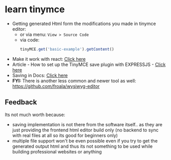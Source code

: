 # learn tinymce

- Getting generated Html form the modifications you made in tinymce editor:
  - or via menu: `View > Source Code`
  - via code:
    ```js
    tinyMCE.get('basic-example').getContent()
    ```
- Make it work with react: [Click here](https://www.tiny.cloud/docs/tinymce/6/react-cloud/)
- Article - How to set up the TinyMCE save plugin with EXPRESSJS - [Click here](https://www.tiny.cloud/blog/set-up-the-tinymce-save-plugin/)
- Saving in Docs: [Click here](https://www.tiny.cloud/docs/plugins/opensource/save/)
- **FYI:** There is another less common and newer tool as well: https://github.com/froala/wysiwyg-editor

## Feedback

Its not much worth because:
- saving implementation is not there from the software itself.. as they are just providing the frontend html editor build only (no backend to sync with real files at all so its good for beginners only)
- multiple file support won't be even possible even if you try to get the generated output html and thus its not something to be used while building professional websites or anything
